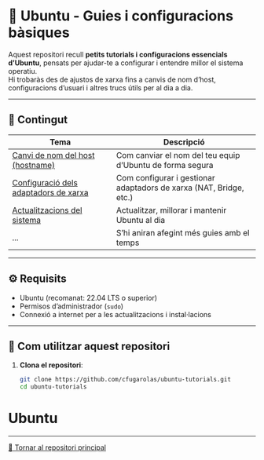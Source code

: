 # 🐧 Ubuntu - Guies i configuracions bàsiques

Aquest repositori recull **petits tutorials i configuracions essencials d’Ubuntu**, pensats per ajudar-te a configurar i entendre millor el sistema operatiu.  
Hi trobaràs des de ajustos de xarxa fins a canvis de nom d’host, configuracions d’usuari i altres trucs útils per al dia a dia.

---

## 📘 Contingut

| Tema | Descripció |
|------|-------------|
| [Canvi de nom del host (hostname)](tutorials/canvi-hostname.md) | Com canviar el nom del teu equip d’Ubuntu de forma segura
| [Configuració dels adaptadors de xarxa](tutorials/configuracio-xarxa.md) | Com configurar i gestionar adaptadors de xarxa (NAT, Bridge, etc.) |
| [Actualitzacions del sistema](tutorials/actualitzacions-sistema.md) | Actualitzar, millorar i mantenir Ubuntu al dia |
| ... | S’hi aniran afegint més guies amb el temps |

---

## ⚙️ Requisits

- Ubuntu (recomanat: 22.04 LTS o superior)  
- Permisos d’administrador (`sudo`)  
- Connexió a internet per a les actualitzacions i instal·lacions  

---

## 🚀 Com utilitzar aquest repositori

1. **Clona el repositori**:
   ```bash
   git clone https://github.com/cfugarolas/ubuntu-tutorials.git
   cd ubuntu-tutorials
# Ubuntu

---

[📖 Tornar al repositori principal](https://github.com/cfugarolas)
